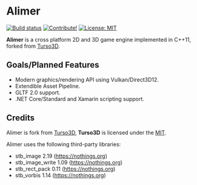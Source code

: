 # Alimer

[![Build status](https://ci.appveyor.com/api/projects/status/v0poctokc7r2xu24?svg=true)](https://ci.appveyor.com/project/amerkoleci/alimer)
[![Contribute!](https://img.shields.io/badge/contributions-welcome-brightgreen.svg?style=flat)](https://github.com/amerkoleci/alimer/issues)
[![License: MIT](https://img.shields.io/badge/License-MIT-yellow.svg)](https://github.com/amerkoleci/alimer/blob/master/LICENSE)

**Alimer** is a cross platform 2D and 3D game engine implemented in C++11, forked from [Turso3D](https://github.com/cadaver/turso3d).

## Goals/Planned Features

- Modern graphics/rendering API using Vulkan/Direct3D12.
- Extendible Asset Pipeline. 
- GLTF 2.0 support.
- .NET Core/Standard and Xamarin scripting support.

## Credits

Alimer is fork from [Turso3D](https://github.com/cadaver/turso3d), **Turso3D** is licensed under the [MIT](https://github.com/cadaver/turso3d/blob/master/License.txt).

Alimer uses the following third-party libraries:

- stb_image 2.19 (https://nothings.org)
- stb_image_write 1.09 (https://nothings.org)
- stb_rect_pack 0.11 (https://nothings.org)
- stb_vorbis 1.14 (https://nothings.org)
